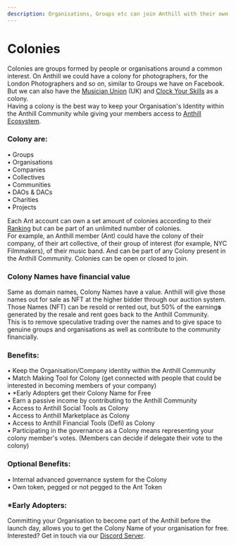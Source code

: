 ```yaml
---
description: Organisations, Groups etc can join Anthill with their own identities
---
```


# Colonies

Colonies are groups formed by people or organisations around a common interest. On Anthill we could have a colony for photographers, for the London Photographers and so on, similar to Groups we have on Facebook. But we can also have the [Musician Union](https://musiciansunion.org.uk) (UK) and [Clock Your Skills](https://clockyourskills.com) as a colony. \
Having a colony is the best way to keep your Organisation's Identity within the Anthill Community while giving your members access to [Anthill Ecosystem](anthill-ecosystem.md).

### **Colony are:**&#x20;

• Groups \
• Organisations \
• Companies \
• Collectives \
• Communities \
• DAOs & DACs\
• Charities \
• Projects

Each Ant account can own a set amount of colonies according to their [Ranking](ranking-system.md) but can be part of an unlimited number of colonies. \
For example, an Anthill member (Ant) could have the colony of their company, of their art collective, of their group of interest (for example, NYC Filmmakers), of their music band. And can be part of any Colony present in the Anthill Community. Colonies can be open or closed to join.&#x20;

### **Colony Names have financial value**&#x20;

Same as domain names, Colony Names have a value. Anthill will give those names out for sale as NFT at the higher bidder through our auction system. \
Those Names (NFT) can be resold or rented out, but 50% of the earning**s** generated by the resale and rent goes back to the Anthill Community. \
This is to remove speculative trading over the names and to give space to genuine groups and organisations as well as contribute to the community financially.&#x20;

### **Benefits:**&#x20;

• Keep the Organisation/Company identity within the Anthill Community \
• Match Making Tool for Colony (get connected with people that could be interested in becoming members of your company) \
• \*Early Adopters get their Colony Name for Free\
• Earn a passive income by contributing to the Anthill Community \
• Access to Anthill Social Tools as Colony \
• Access to Anthill Marketplace as Colony \
• Access to Anthill Financial Tools (Defi) as Colony \
• Participating in the governance as a Colony means representing your colony member's votes. (Members can decide if delegate their vote to the colony)&#x20;

### **Optional Benefits:**&#x20;

• Internal advanced governance system for the Colony\
• Own token, pegged or not pegged to the Ant Token

### **\*Early Adopters:**&#x20;

Committing your Organisation to become part of the Anthill before the launch day, allows you to get the Colony Name of your organisation for free. Interested? Get in touch via our [Discord Server](https://discord.gg/pv2RZk9UGc).
